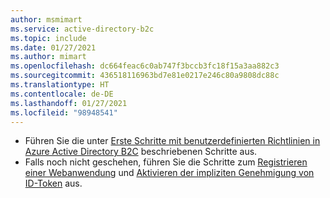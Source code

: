 ```yaml
---
author: msmimart
ms.service: active-directory-b2c
ms.topic: include
ms.date: 01/27/2021
ms.author: mimart
ms.openlocfilehash: dc664feac6c0ab747f3bccb3fc18f15a3aa882c3
ms.sourcegitcommit: 436518116963bd7e81e0217e246c80a9808dc88c
ms.translationtype: HT
ms.contentlocale: de-DE
ms.lasthandoff: 01/27/2021
ms.locfileid: "98948541"
---
```

* Führen Sie die unter [Erste Schritte mit benutzerdefinierten Richtlinien in Azure Active Directory B2C](../articles/active-directory-b2c/custom-policy-get-started.md) beschriebenen Schritte aus.
* Falls noch nicht geschehen, führen Sie die Schritte zum [Registrieren einer Webanwendung](../articles/active-directory-b2c/tutorial-register-applications.md) und [Aktivieren der impliziten Genehmigung von ID-Token](../articles/active-directory-b2c/tutorial-register-applications.md#enable-id-token-implicit-grant) aus.


